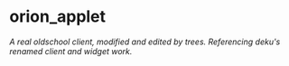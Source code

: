 # orion_applet
*A real oldschool client, modified and edited by trees. Referencing deku's renamed client and widget work.*

